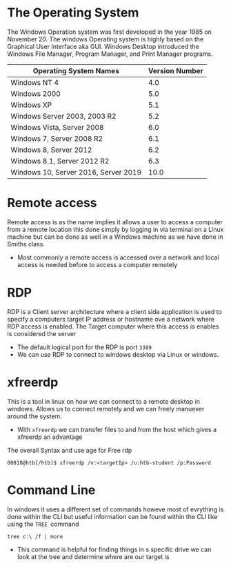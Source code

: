 # The Operating System
The Windows Operation system was first developed in the year 1985 on November 20. The windows Operating system is highly based on the Graphical User Interface aka GUI. Windows Desktop introduced the Windows File Manager, Program Manager, and Print Manager programs.

|Operating System Names|Version Number|
|---|---|
|Windows NT 4|4.0|
|Windows 2000|5.0|
|Windows XP|5.1|
|Windows Server 2003, 2003 R2|5.2|
|Windows Vista, Server 2008|6.0|
|Windows 7, Server 2008 R2|6.1|
|Windows 8, Server 2012|6.2|
|Windows 8.1, Server 2012 R2|6.3|
|Windows 10, Server 2016, Server 2019|10.0|

# Remote access
Remote access is as the name implies it allows a user to access a computer from a remote location this done simply by logging in via terminal on a Linux machine but can be done as well in a Windows machine as we have done in Smiths class. 

- Most commonly a remote access is accessed over a network and local access is needed before to access a computer remotely 

# RDP
RDP is a Client server architecture where a client side application is used to specify a computers target IP address or hostname ove a network where RDP access is enabled.  The Target computer where this access is enables is considered the server 

- The default logical port for the RDP is port `3389` 
- We can use RDP to connect to  windows desktop via Linux or windows. 

# xfreerdp
This is a tool in linux on how we can connect to a remote desktop in windows. Allows us to connect remotely and we can freely manuever around the  system. 

- With `xfreerdp` we can transfer files to and from the host which gives a xfreerdp an advantage

The overall Syntax and use age for Free rdp 
```shell-session
00818@htb[/htb]$ xfreerdp /v:<targetIp> /u:htb-student /p:Password
```


# Command Line
In windows it uses a different set of commands howeve most of evrything is done within  the CLI but useful information can be found within the CLI like using the `TREE `command 

```cmd-session
tree c:\ /f | more
```

- This command is helpful for finding things in s specific drive we can look at the tree and determine where are our target is